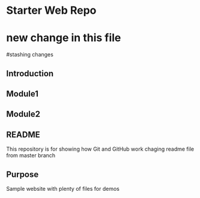 # Starter Web Repo
# new change in this file
#stashing changes
## Introduction
## Module1
## Module2
## README
This repository is for showing how Git and GitHub work
chaging readme file from master branch

## Purpose

Sample website with plenty of files for demos

